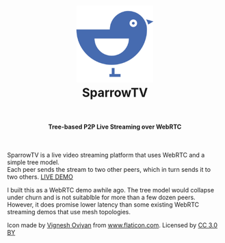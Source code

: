<h1 align="center">
  <br>
  <a href="https://sparrowtv.herokuapp.net"><img src="https://github.com/RationalCoding/SparrowTV/blob/master/public/assets/img/sparrowblue.png?raw=true" alt="SparrowTV" width="180"></a>
  <br>
  SparrowTV
  <br>
  <br>
</h1>
<h4 align="center">Tree-based P2P Live Streaming over WebRTC</h4>
<br>

SparrowTV is a live video streaming platform that uses WebRTC and a simple tree model.  
Each peer sends the stream to two other peers, which in turn sends it to two others.
<a href="https://sparrowtv.herokuapp.com/">LIVE DEMO</a>

I built this as a WebRTC demo awhile ago. The tree model would collapse under churn and is not suitablble for more than a few dozen peers. However, it does promise lower latency than some existing WebRTC streaming demos that use mesh topologies.

<div>Icon made by <a href="http://www.flaticon.com/authors/vignesh-oviyan" title="Vignesh Oviyan">Vignesh Oviyan</a> from <a href="http://www.flaticon.com" title="Flaticon">www.flaticon.com</a>. Licensed by <a href="http://creativecommons.org/licenses/by/3.0/" title="Creative Commons BY 3.0" target="_blank">CC 3.0 BY</a></div>
